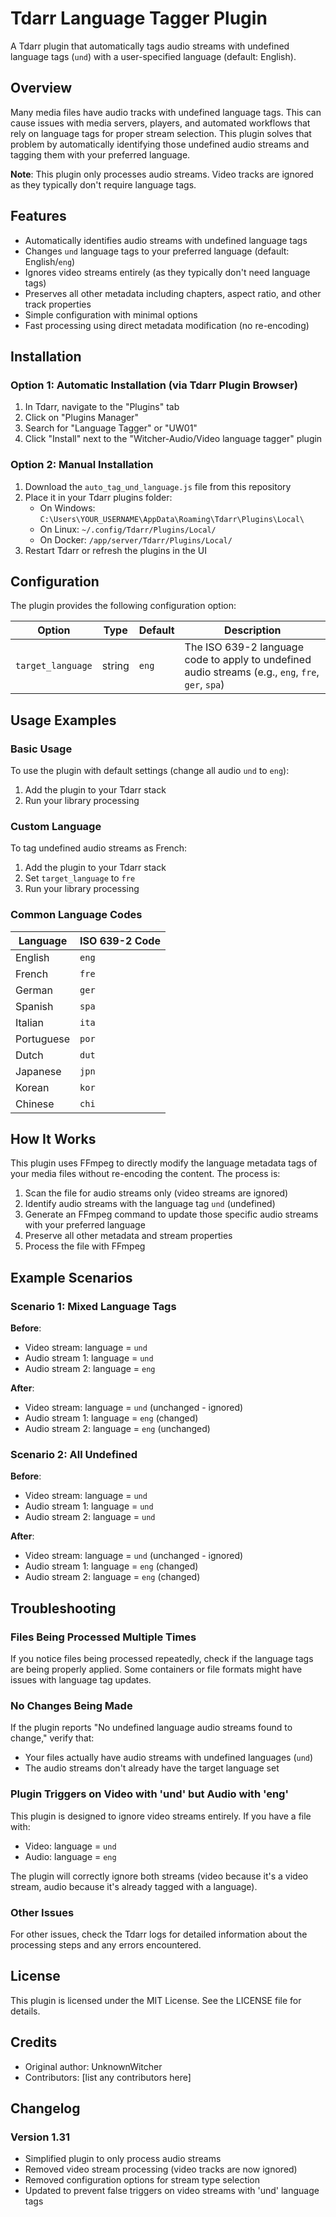 # Tdarr Language Tagger Plugin

A Tdarr plugin that automatically tags audio streams with undefined language tags (`und`) with a user-specified language (default: English).

## Overview

Many media files have audio tracks with undefined language tags. This can cause issues with media servers, players, and automated workflows that rely on language tags for proper stream selection. This plugin solves that problem by automatically identifying those undefined audio streams and tagging them with your preferred language.

**Note**: This plugin only processes audio streams. Video tracks are ignored as they typically don't require language tags.

## Features

- Automatically identifies audio streams with undefined language tags
- Changes `und` language tags to your preferred language (default: English/`eng`)
- Ignores video streams entirely (as they typically don't need language tags)
- Preserves all other metadata including chapters, aspect ratio, and other track properties
- Simple configuration with minimal options
- Fast processing using direct metadata modification (no re-encoding)

## Installation

### Option 1: Automatic Installation (via Tdarr Plugin Browser)

1. In Tdarr, navigate to the "Plugins" tab
2. Click on "Plugins Manager"
3. Search for "Language Tagger" or "UW01"
4. Click "Install" next to the "Witcher-Audio/Video language tagger" plugin

### Option 2: Manual Installation

1. Download the `auto_tag_und_language.js` file from this repository
2. Place it in your Tdarr plugins folder:
   - On Windows: `C:\Users\YOUR_USERNAME\AppData\Roaming\Tdarr\Plugins\Local\`
   - On Linux: `~/.config/Tdarr/Plugins/Local/`
   - On Docker: `/app/server/Tdarr/Plugins/Local/`
3. Restart Tdarr or refresh the plugins in the UI

## Configuration

The plugin provides the following configuration option:

| Option | Type | Default | Description |
|--------|------|---------|-------------|
| `target_language` | string | `eng` | The ISO 639-2 language code to apply to undefined audio streams (e.g., `eng`, `fre`, `ger`, `spa`) |

## Usage Examples

### Basic Usage

To use the plugin with default settings (change all audio `und` to `eng`):

1. Add the plugin to your Tdarr stack
2. Run your library processing

### Custom Language

To tag undefined audio streams as French:

1. Add the plugin to your Tdarr stack
2. Set `target_language` to `fre`
3. Run your library processing

### Common Language Codes

| Language | ISO 639-2 Code |
|----------|----------------|
| English | `eng` |
| French | `fre` |
| German | `ger` |
| Spanish | `spa` |
| Italian | `ita` |
| Portuguese | `por` |
| Dutch | `dut` |
| Japanese | `jpn` |
| Korean | `kor` |
| Chinese | `chi` |

## How It Works

This plugin uses FFmpeg to directly modify the language metadata tags of your media files without re-encoding the content. The process is:

1. Scan the file for audio streams only (video streams are ignored)
2. Identify audio streams with the language tag `und` (undefined)
3. Generate an FFmpeg command to update those specific audio streams with your preferred language
4. Preserve all other metadata and stream properties
5. Process the file with FFmpeg

## Example Scenarios

### Scenario 1: Mixed Language Tags
**Before**: 
- Video stream: language = `und`
- Audio stream 1: language = `und`
- Audio stream 2: language = `eng`

**After**: 
- Video stream: language = `und` (unchanged - ignored)
- Audio stream 1: language = `eng` (changed)
- Audio stream 2: language = `eng` (unchanged)

### Scenario 2: All Undefined
**Before**: 
- Video stream: language = `und`
- Audio stream 1: language = `und`
- Audio stream 2: language = `und`

**After**: 
- Video stream: language = `und` (unchanged - ignored)
- Audio stream 1: language = `eng` (changed)
- Audio stream 2: language = `eng` (changed)

## Troubleshooting

### Files Being Processed Multiple Times

If you notice files being processed repeatedly, check if the language tags are being properly applied. Some containers or file formats might have issues with language tag updates.

### No Changes Being Made

If the plugin reports "No undefined language audio streams found to change," verify that:
- Your files actually have audio streams with undefined languages (`und`)
- The audio streams don't already have the target language set

### Plugin Triggers on Video with 'und' but Audio with 'eng'

This plugin is designed to ignore video streams entirely. If you have a file with:
- Video: language = `und`  
- Audio: language = `eng`

The plugin will correctly ignore both streams (video because it's a video stream, audio because it's already tagged with a language).

### Other Issues

For other issues, check the Tdarr logs for detailed information about the processing steps and any errors encountered.

## License

This plugin is licensed under the MIT License. See the LICENSE file for details.

## Credits

- Original author: UnknownWitcher
- Contributors: [list any contributors here]

## Changelog

### Version 1.31
- Simplified plugin to only process audio streams
- Removed video stream processing (video tracks are now ignored)
- Removed configuration options for stream type selection
- Updated to prevent false triggers on video streams with 'und' language tags
